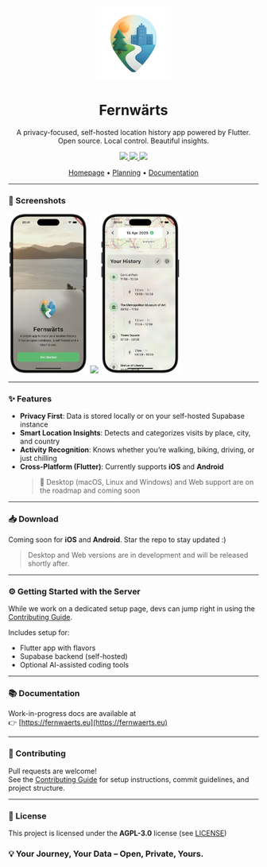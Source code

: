 <p align="center">
  <img src="docs/public/images/app_icon_transparent_bg.png" width="150" />
</p>

<h1 align="center">Fernwärts</h1>

<p align="center">
  A privacy-focused, self-hosted location history app powered by Flutter.<br/>
  Open source. Local control. Beautiful insights.
</p>

<p align="center">
  <a href="https://codecov.io/gh/ton-An/fernwaerts">
    <img src="https://codecov.io/gh/ton-An/fernwaerts/branch/main/graph/badge.svg?token=X5F77OEGXS"/>
  </a>
  <a href="LICENSE">
    <img src="https://img.shields.io/badge/License-AGPL V3-blue.svg" />
  </a>
  <a href="https://github.com/ton-An/fernwaerts/stargazers">
    <img src="https://img.shields.io/github/stars/ton-An/fernwaerts?style=social" />
  </a>
</p>

<div align="center">
  <a href="https://fernwaerts.eu">Homepage</a> • 
  <a href="https://sites.plane.so/issues/fbbc1b7173c046db81991272b8f43259">Planning</a> • 
  <a href="https://www.fernwaerts.eu/docs">Documentation</a>
</div>

---

### 📸 Screenshots

<p float="left">
  <img src="docs/public/images/home.png" width="32%" />
  <img src="docs/public/images/map.png" width="32%" />
  <img src="docs/public/images/map_modal.png" width="32%" />
</p>

---

### ✨ Features

- **Privacy First**: Data is stored locally or on your self-hosted Supabase
  instance
- **Smart Location Insights**: Detects and categorizes visits by place, city,
  and country
- **Activity Recognition**: Knows whether you’re walking, biking, driving, or
  just chilling
- **Cross-Platform (Flutter)**: Currently supports **iOS** and **Android**
  > 🚧 Desktop (macOS, Linux and Windows) and Web support are on the roadmap and
  > coming soon

---

### 📥 Download

Coming soon for **iOS** and **Android**. Star the repo to stay updated :)

> Desktop and Web versions are in development and will be released shortly
> after.

---

### ⚙️ Getting Started with the Server

While we work on a dedicated setup page, devs can jump right in using the
[Contributing Guide](CONTRIBUTING.md).

Includes setup for:

- Flutter app with flavors
- Supabase backend (self-hosted)
- Optional AI-assisted coding tools

---

### 📚 Documentation

Work-in-progress docs are available at\
👉 [https://fernwaerts.eu](https://fernwaerts.eu)

---

### 🤝 Contributing

Pull requests are welcome!\
See the [Contributing Guide](CONTRIBUTING.md) for setup instructions, commit
guidelines, and project structure.

---

### 📝 License

This project is licensed under the **AGPL-3.0** license (see [LICENSE](LICENSE))

### 💡 Your Journey, Your Data – Open, Private, Yours.
